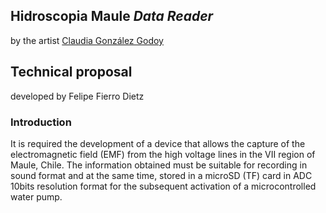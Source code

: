 ## Hidroscopia Maule *Data Reader* 
by the artist [Claudia González Godoy](http://www.claudiagonzalez.cl/cgg/)  
## Technical proposal 
developed by Felipe Fierro Dietz 


### Introduction
It is required the development of a device that allows the capture of the electromagnetic field (EMF) from the  high voltage lines in the VII region of Maule, Chile.
The information obtained must be suitable for recording in sound format and at the same time, stored in a microSD (TF) card in ADC 10bits resolution format for the 
subsequent activation of a microcontrolled water pump.
